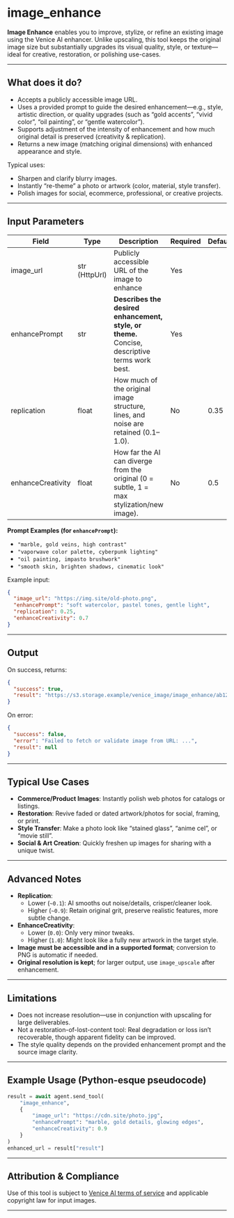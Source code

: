# image_enhance

**Image Enhance** enables you to improve, stylize, or refine an existing image using the Venice AI enhancer. Unlike upscaling, this tool keeps the original image size but substantially upgrades its visual quality, style, or texture—ideal for creative, restoration, or polishing use-cases.

---

## What does it do?

- Accepts a publicly accessible image URL.
- Uses a provided prompt to guide the desired enhancement—e.g., style, artistic direction, or quality upgrades (such as “gold accents”, “vivid color”, “oil painting”, or “gentle watercolor”).
- Supports adjustment of the intensity of enhancement and how much original detail is preserved (creativity & replication).
- Returns a new image (matching original dimensions) with enhanced appearance and style.

Typical uses:
- Sharpen and clarify blurry images.
- Instantly “re-theme” a photo or artwork (color, material, style transfer).
- Polish images for social, ecommerce, professional, or creative projects.

---

## Input Parameters

| Field             | Type          | Description                                                                                                      | Required | Default |
|-------------------|---------------|------------------------------------------------------------------------------------------------------------------|----------|---------|
| image_url         | str (HttpUrl) | Publicly accessible URL of the image to enhance                                                                  | Yes      |         |
| enhancePrompt     | str           | **Describes the desired enhancement, style, or theme.** Concise, descriptive terms work best.                    | Yes      |         |
| replication       | float         | How much of the original image structure, lines, and noise are retained (0.1–1.0).                               | No       | 0.35    |
| enhanceCreativity | float         | How far the AI can diverge from the original (0 = subtle, 1 = max stylization/new image).                        | No       | 0.5     |

**Prompt Examples (for `enhancePrompt`):**
- `"marble, gold veins, high contrast"`
- `"vaporwave color palette, cyberpunk lighting"`
- `"oil painting, impasto brushwork"`
- `"smooth skin, brighten shadows, cinematic look"`

Example input:
```json
{
  "image_url": "https://img.site/old-photo.png",
  "enhancePrompt": "soft watercolor, pastel tones, gentle light",
  "replication": 0.25,
  "enhanceCreativity": 0.7
}
```

---

## Output

On success, returns:
```json
{
  "success": true,
  "result": "https://s3.storage.example/venice_image/image_enhance/ab12cd...png"
}
```

On error:
```json
{
  "success": false,
  "error": "Failed to fetch or validate image from URL: ...",
  "result": null
}
```

---

## Typical Use Cases

- **Commerce/Product Images**: Instantly polish web photos for catalogs or listings.
- **Restoration**: Revive faded or dated artwork/photos for social, framing, or print.
- **Style Transfer**: Make a photo look like “stained glass”, “anime cel”, or “movie still”.
- **Social & Art Creation**: Quickly freshen up images for sharing with a unique twist.

---

## Advanced Notes

- **Replication**:  
  - Lower (`~0.1`): AI smooths out noise/details, crisper/cleaner look.
  - Higher (`~0.9`): Retain original grit, preserve realistic features, more subtle change.
- **EnhanceCreativity**:  
  - Lower (`0.0`): Only very minor tweaks.
  - Higher (`1.0`): Might look like a fully new artwork in the target style.
- **Image must be accessible and in a supported format**; conversion to PNG is automatic if needed.
- **Original resolution is kept**; for larger output, use `image_upscale` after enhancement.

---

## Limitations

- Does not increase resolution—use in conjunction with upscaling for large deliverables.
- Not a restoration-of-lost-content tool: Real degradation or loss isn’t recoverable, though apparent fidelity can be improved.
- The style quality depends on the provided enhancement prompt and the source image clarity.

---

## Example Usage (Python-esque pseudocode)

```python
result = await agent.send_tool(
    "image_enhance",
    {
        "image_url": "https://cdn.site/photo.jpg",
        "enhancePrompt": "marble, gold details, glowing edges",
        "enhanceCreativity": 0.9
    }
)
enhanced_url = result["result"]
```

---

## Attribution & Compliance

Use of this tool is subject to [Venice AI terms of service](https://venice.ai/) and applicable copyright law for input images.

---